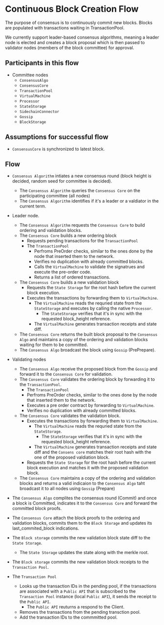 # Continuous Block Creation Flow

The purpose of consensus is to continuously commit new blocks. Blocks are populated with transactions waiting in TransactionPool.

We currently support leader-based consensus algorithms, meaning a leader node is elected and creates a block proposal which is then passed to validator nodes (members of the block committee) for approval.

## Participants in this flow

* Committee nodes
  * `ConsensusAlgo`
  * `ConsensusCore`
  * `TransactionPool`
  * `VirtualMachine`
  * `Processor`
  * `StateStorage`
  * `SidechainConnector`
  * `Gossip`
  * `BlockStorage`

## Assumptions for successful flow

* `ConsensusCore` is synchronized to latest block.

## Flow <!-- tal can finish --> <!-- move VM->processor->state flow to a different flow -->

* `Consensus Algorithm` intiates a new consensus round (block height is decided, random seed for committee is decided).
  * The `Consensus Algorithm` queries the `Consensus Core` on the participating committee (all nodes)
  * The `Consensus Algorithm` identifies if it's a leader or a valdiator in the current term.
* Leader node.
  * The `Consensus Algorithm` requests the `Consensus Core` to build ordering and validation blocks.
  * The `Consensus Core` builds a new ordering block
    * Requests pending transactions for the `TransactionPool`
    * The `TransactionPool`
      * Perfroms PreOrder checks, similar to the ones done by the node that inserted them to the network.
      * Verifies no duplication with already committed blocks.
      * Calls the `VirtualMachine` to validate the signatrues and execute the pre-order code.
      * Returns a list of ordered transactions.
  * The `Consensus Core` builds a new validation block
    * Requests the `State Storage` for the root hash before the current block execution.
    * Executes the transactions by forwarding them to `VirtualMachine`.
      * The `VirtualMachine` reads the requried state from the `StateStorage` and executes by calling the native `Processor`.
        * The `StateStorage` verifies that it's in sync with the requested block_height reference.
      * The `VirtualMachine` generates transaction receipts and state diff.
  * The `Consensus Core` returns the built block proposal to the `Consensus Algo` and maintains a copy of the ordering and validation blocks waiting for them to be committed.
  * The `Consensus Algo` broadcast the block using `Gossip` (PrePrepare).

* Validating nodes
  * The `Consensus Algo` receive the proposed block from the `Gossip` and forward it to the `Consensus Core` for validation.
  * The `Consensus Core` validates the ordering block by forwarding it to the `TransactionPool`.
    *  The `TransactionPool`
      * Perfroms PreOrder checks, similar to the ones done by the node that inserted them to the network.
      * Executes a pre order contract by forwarding to `VirtualMachine`.
      * Verifies no duplication with already committed blocks.
  * The `Consensus Core` validates the validation block.
    * Executes the transactions by forwarding them to `VirtualMachine`.
      * The `VirtualMachine` reads the requried state from the `StateStorage`.
        * The `StateStorage` verifies that it's in sync with the requested block_height reference.
      * The `VirtualMachine` generates transaction receipts and state diff and the `Consens core` matches their root hash with the one of the proposed valdiation block.
    * Requests the `State Storage` for the root hash before the current block execution and matches it with the proposed validation block.
  * The `Consensus Core` maintains a copy of the ordering and validation blocks and returns a valid indicaion to the `Consensus Algo` taht broadcast it to all nodes using `Gossip` (Prepare)

* The `Consensus Algo` complites the consensus round (Commit) and once a block is Committed, indicates it to the `Consensus Core` and forward the committed block proofs.
* The `Consensus Core` attach the block proofs to the ordering and validation blocks, commits them to the `Block Storage` and updates its last_commited_block indications.
* The `Block storage` commits the new validation block state diff to the `State Storage`.
  * The `State Storage` updates the state along with the merkle root.
* The `Block storage` commits the new validation block receipts to the `Transaction Pool`.
* The `Transaction Pool`
  * Looks up the transaction IDs in the pending pool, if the transactions are associated with a `Public API` that is subscribed to the `Transaction Pool` instance (local `Public API`), it sends  the receipt to the `Public API`.
    * The `Public API` reuturns a respond to the Client.
  * Removes the transactions from the pending transction pool.
  * Add the transaction IDs to the commmitted pool.
